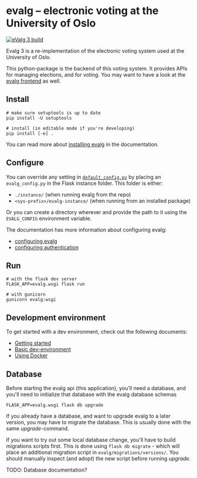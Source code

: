 # evalg – electronic voting at the University of Oslo

[![eValg 3 build](https://github.uio.no/IT-EVALG/evalg-backend/actions/workflows/build_main.yml/badge.svg)](https://github.uio.no/IT-EVALG/evalg-backend/actions/workflows/build_main.yml)

Evalg 3 is a re-implementation of the electronic voting system used at the
University of Oslo.

This python-package is the backend of this voting system. It provides APIs for
managing elections, and for voting. You may want to have a look at the [evalg
frontend][repo_frontend] as well.


## Install

```
# make sure setuptools is up to date
pip install -U setuptools

# install (in editable mode if you're developing)
pip install [-e] .
```

You can read more about [installing evalg][doc_install] in the documentation.


## Configure

You can override any setting in [`default_config.py`](evalg/default_config.py)
by placing an `evalg_config.py` in the Flask instance folder. This folder is
either:

- `./instance/` (when running evalg from the repo)
- `<sys-prefix>/evalg-instance/` (when running from an installed package)

Or you can create a directory wherever and provide the path to it using the
`EVALG_CONFIG` environment variable.

The documentation has more information about configuring evalg:

- [configuring evalg][doc_config]
- [configuring authentication][doc_auth]


## Run

```
# with the flask dev server
FLASK_APP=evalg.wsgi flask run

# with gunicorn
gunicorn evalg:wsgi
```


## Development environment

To get started with a dev environment, check out the following documents:

- [Getting started][doc_dev_intro]
- [Basic dev-environment][doc_dev_local]
- [Using Docker][doc_dev_docker]


## Database

Before starting the evalg api (this application), you'll need a database, and
you'll need to initialize that database with the evalg database schemas

```
FLASK_APP=evalg.wsgi flask db upgrade
```

If you already have a database, and want to upgrade evalg to a later version,
you may have to migrate the database.  This is usually done with the same
_upgrade_-command.

If you want to try out some local database change, you'll have to build
migrations scripts first. This is done using `flask db migrate` - which will
place an additional migration script in `evalg/migrations/versions/`. You should
manually inspect (and adopt) the new script before running _upgrade_.

TODO: Database documentation?


  [repo_frontend]: https://bitbucket.usit.uio.no/projects/EVALG/repos/evalg-frontend/
  [doc_config]: docs/source/config.rst
  [doc_auth]: docs/source/auth.rst
  [doc_dev_docker]: docs/source/dev/docker-env.rst
  [doc_dev_local]: docs/source/dev/local-env.rst
  [doc_dev_intro]: docs/source/dev/getting-started.rst
  [doc_install]: docs/source/install.rst
